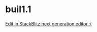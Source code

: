 # buil1.1

[Edit in StackBlitz next generation editor ⚡️](https://stackblitz.com/~/github.com/Eduqrator/buil1.1)